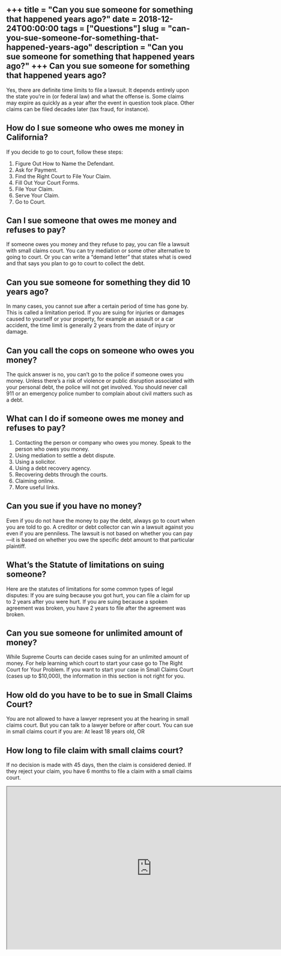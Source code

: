 +++
title = "Can you sue someone for something that happened years ago?"
date = 2018-12-24T00:00:00
tags = ["Questions"]
slug = "can-you-sue-someone-for-something-that-happened-years-ago"
description = "Can you sue someone for something that happened years ago?"
+++
Can you sue someone for something that happened years ago?
----------------------------------------------------------

Yes, there are definite time limits to file a lawsuit. It depends entirely upon the state you’re in (or federal law) and what the offense is. Some claims may expire as quickly as a year after the event in question took place. Other claims can be filed decades later (tax fraud, for instance).

How do I sue someone who owes me money in California?
-----------------------------------------------------

If you decide to go to court, follow these steps:

1. Figure Out How to Name the Defendant.
2. Ask for Payment.
3. Find the Right Court to File Your Claim.
4. Fill Out Your Court Forms.
5. File Your Claim.
6. Serve Your Claim.
7. Go to Court.

Can I sue someone that owes me money and refuses to pay?
--------------------------------------------------------

If someone owes you money and they refuse to pay, you can file a lawsuit with small claims court. You can try mediation or some other alternative to going to court. Or you can write a “demand letter” that states what is owed and that says you plan to go to court to collect the debt.

Can you sue someone for something they did 10 years ago?
--------------------------------------------------------

In many cases, you cannot sue after a certain period of time has gone by. This is called a limitation period. If you are suing for injuries or damages caused to yourself or your property, for example an assault or a car accident, the time limit is generally 2 years from the date of injury or damage.

Can you call the cops on someone who owes you money?
----------------------------------------------------

The quick answer is no, you can’t go to the police if someone owes you money. Unless there’s a risk of violence or public disruption associated with your personal debt, the police will not get involved. You should never call 911 or an emergency police number to complain about civil matters such as a debt.

What can I do if someone owes me money and refuses to pay?
----------------------------------------------------------

1. Contacting the person or company who owes you money. Speak to the person who owes you money.
2. Using mediation to settle a debt dispute.
3. Using a solicitor.
4. Using a debt recovery agency.
5. Recovering debts through the courts.
6. Claiming online.
7. More useful links.

Can you sue if you have no money?
---------------------------------

Even if you do not have the money to pay the debt, always go to court when you are told to go. A creditor or debt collector can win a lawsuit against you even if you are penniless. The lawsuit is not based on whether you can pay—it is based on whether you owe the specific debt amount to that particular plaintiff.

What’s the Statute of limitations on suing someone?
---------------------------------------------------

Here are the statutes of limitations for some common types of legal disputes: If you are suing because you got hurt, you can file a claim for up to 2 years after you were hurt. If you are suing because a spoken agreement was broken, you have 2 years to file after the agreement was broken.

Can you sue someone for unlimited amount of money?
--------------------------------------------------

While Supreme Courts can decide cases suing for an unlimited amount of money. For help learning which court to start your case go to The Right Court for Your Problem. If you want to start your case in Small Claims Court (cases up to $10,000), the information in this section is not right for you.

How old do you have to be to sue in Small Claims Court?
-------------------------------------------------------

You are not allowed to have a lawyer represent you at the hearing in small claims court. But you can talk to a lawyer before or after court. You can sue in small claims court if you are: At least 18 years old, OR

How long to file claim with small claims court?
-----------------------------------------------

If no decision is made with 45 days, then the claim is considered denied. If they reject your claim, you have 6 months to file a claim with a small claims court.

<iframe allow="accelerometer; autoplay; clipboard-write; encrypted-media; gyroscope; picture-in-picture" allowfullscreen="" class="__youtube_prefs__  epyt-is-override  no-lazyload" data-no-lazy="1" data-origheight="433" data-origwidth="770" data-skipgform_ajax_framebjll="" height="433" id="_ytid_28472" loading="lazy" src="https://www.youtube.com/embed/uLRT6nIIheo?enablejsapi=1&autoplay=0&cc_load_policy=0&cc_lang_pref=&iv_load_policy=1&loop=0&modestbranding=0&rel=1&fs=1&playsinline=0&autohide=2&theme=dark&color=red&controls=1&" title="YouTube player" width="770"></iframe>